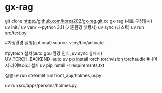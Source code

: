 # gx-rag

git clone https://github.com/korea202/gx-rag.git
cd gx-rag
(새로 구성할시) uv init / uv venv --python 3.11
(기존환경 셋팅시) uv sync
(테스트) uv run src/test.py

#가상환경 실행(optional) source .venv/bin/activate

#pytorch 설치(auto gpu 환경 인식, uv sync 실패시)
UV_TORCH_BACKEND=auto uv pip install torch torchvision torchaudio
#나머지 라이브러리 설치 uv pip install -r requirements.txt


실행
uv run streamlit run front_app/holmes_ui.py

uv run src/apps/persona/holmes.py